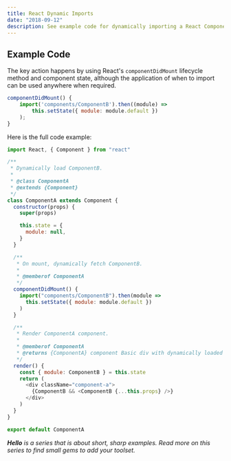 ```yaml
---
title: React Dynamic Imports
date: "2018-09-12"
description: See example code for dynamically importing a React Component.
---
```


## Example Code

The key action happens by using React's `componentDidMount` lifecycle method and component state, although the application of when to import can be used anywhere when required.

```javascript
componentDidMount() {
    import('components/ComponentB').then((module) =>
        this.setState({ module: module.default })
    );
}
```

Here is the full code example:

```javascript
import React, { Component } from "react"

/**
 * Dynamically load ComponentB.
 *
 * @class ComponentA
 * @extends {Component}
 */
class ComponentA extends Component {
  constructor(props) {
    super(props)

    this.state = {
      module: null,
    }
  }

  /**
   * On mount, dynamically fetch ComponentB.
   *
   * @memberof ComponentA
   */
  componentDidMount() {
    import("components/ComponentB").then(module =>
      this.setState({ module: module.default })
    )
  }

  /**
   * Render ComponentA component.
   *
   * @memberof ComponentA
   * @returns {ComponentA} component Basic div with dynamically loaded child
   */
  render() {
    const { module: ComponentB } = this.state
    return (
      <div className="component-a">
        {ComponentB && <ComponentB {...this.props} />}
      </div>
    )
  }
}

export default ComponentA
```

_**Hello** is a series that is about short, sharp examples. Read more on this series to find small gems to add your toolset._
